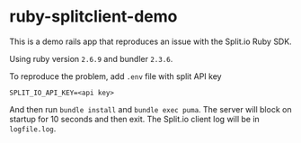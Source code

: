 # ruby-splitclient-demo

This is a demo rails app that reproduces an issue with the Split.io Ruby SDK.

Using ruby version `2.6.9` and bundler `2.3.6`.

To reproduce the problem, add `.env` file with split API key

```
SPLIT_IO_API_KEY=<api key>
```

And then run `bundle install` and `bundle exec puma`.  The server will block on startup for 10 seconds and then exit.  The Split.io client log will be in `logfile.log`.

